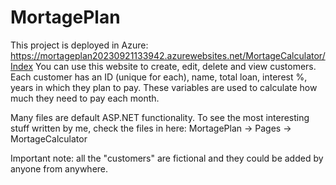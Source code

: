 # MortagePlan
This project is deployed in Azure: https://mortageplan20230921133942.azurewebsites.net/MortageCalculator/Index
You can use this website to create, edit, delete and view customers.
Each customer has an ID (unique for each), name, total loan, interest %, years in which they plan to pay. These variables are used to calculate how much they need to pay each month.

Many files are default ASP.NET functionality. To see the most interesting stuff written by me, check the files in here: MortagePlan -> Pages -> MortageCalculator

Important note: all the "customers" are fictional and they could be added by anyone from anywhere.
